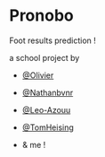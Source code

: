 # Pronobo

Foot results prediction !

a school project by

- <a href="https://github.com/Olivier-300" target="_blank">@Olivier</a>

- <a href="https://github.com/nathanbvn" target="_blank">@Nathanbvnr</a>

- <a href="https://github.com/Leo-Azouu" target="_blank">@Leo-Azouu</a>

- <a href="https://github.com/TomHeising" target="_blank">@TomHeising</a>

- & me !
